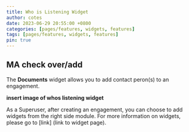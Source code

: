 ```yaml
---
title: Who is Listening Widget
author: cotes
date: 2023-06-29 20:55:00 +0800
categories: [pages/features, widgets, features]
tags: [pages/features, widgets, features]
pin: true
---
```


## MA check over/add  

The **Documents** widget allows you to add contact peron(s) to an engagement.  

**insert image of whos listening widget**

As a Superuser, after creating an engagement, you can choose to add widgets from the right side module. For more information on widgets, please go to [link] (link to widget page). 
